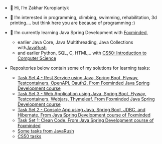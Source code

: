 - 👋 Hi, I’m Zakhar Kuropiantyk
  
- 👀 I’m interested in programming, climbing, swimming, rehabilitation, 3d printing.... but think here you are because of programming :)

- 🌱 I’m currently learning Java Spring Development with [Foxminded](https://foxminded.ua/),
  - earlier Java Core, Java Multithreading, Java Collections with[JavaRush](https://javarush.com/ua/)
  - and earlier Python, SQL, C, HTML,..  with [CS50: Introduction to Computer Science](https://pll.harvard.edu/course/cs50-introduction-computer-science)

- Repositories below contain some of my solutions for learning tasks:
  - [Task Set 4 - Rest Service using Java, Spring Boot, Flyway, Testcontainers, OpenAPI, Oauth2. From Foxminded Java Spring Development course](https://github.com/ZakharKP/learning_foxminded_spring_taskset4.git)
  - [Task Set 3 - Web Application using Java, Spring Boot, Flyway, Testcontainers, Webjars, Thymeleaf. From Foxminded Java Spring Development course](https://github.com/ZakharKP/learning_foxminded_spring_taskset3.git)
  - [Task Set 2 - Console App using Java, Spring Boot, JDBC, and Hibernate. From Java Spring Development course of Foxminded](https://github.com/ZakharKP/learning_foxminded_spring_taskset2)
  - [Task Set 1: Clean Code. From Java Spring Development course of Foxminded](https://github.com/ZakharKP/learning_foxminded_spring_taskset1)
  - [Some tasks from JavaRush](https://github.com/ZakharKP/learning_javarushtasks)
  - [CS50 tasks](https://github.com/ZakharKP/learning_cs50tasks)

<!---
ZakharKP/ZakharKP is a ✨ special ✨ repository because its `README.md` (this file) appears on your GitHub profile.
You can click the Preview link to take a look at your changes.
--->
